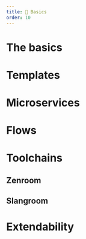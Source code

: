 ```yaml
---
title: 🧩 Basics
order: 10
---
```


# The basics


# Templates


# Microservices


# Flows


# Toolchains

## Zenroom

## Slangroom 


# Extendability

